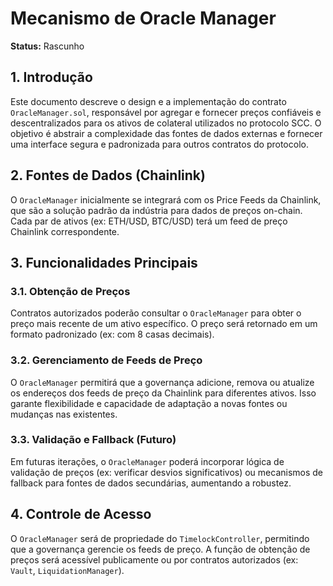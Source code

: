 # Mecanismo de Oracle Manager

**Status:** Rascunho

## 1. Introdução

Este documento descreve o design e a implementação do contrato `OracleManager.sol`, responsável por agregar e fornecer preços confiáveis e descentralizados para os ativos de colateral utilizados no protocolo SCC. O objetivo é abstrair a complexidade das fontes de dados externas e fornecer uma interface segura e padronizada para outros contratos do protocolo.

## 2. Fontes de Dados (Chainlink)

O `OracleManager` inicialmente se integrará com os Price Feeds da Chainlink, que são a solução padrão da indústria para dados de preços on-chain. Cada par de ativos (ex: ETH/USD, BTC/USD) terá um feed de preço Chainlink correspondente.

## 3. Funcionalidades Principais

### 3.1. Obtenção de Preços

Contratos autorizados poderão consultar o `OracleManager` para obter o preço mais recente de um ativo específico. O preço será retornado em um formato padronizado (ex: com 8 casas decimais).

### 3.2. Gerenciamento de Feeds de Preço

O `OracleManager` permitirá que a governança adicione, remova ou atualize os endereços dos feeds de preço da Chainlink para diferentes ativos. Isso garante flexibilidade e capacidade de adaptação a novas fontes ou mudanças nas existentes.

### 3.3. Validação e Fallback (Futuro)

Em futuras iterações, o `OracleManager` poderá incorporar lógica de validação de preços (ex: verificar desvios significativos) ou mecanismos de fallback para fontes de dados secundárias, aumentando a robustez.

## 4. Controle de Acesso

O `OracleManager` será de propriedade do `TimelockController`, permitindo que a governança gerencie os feeds de preço. A função de obtenção de preços será acessível publicamente ou por contratos autorizados (ex: `Vault`, `LiquidationManager`).
